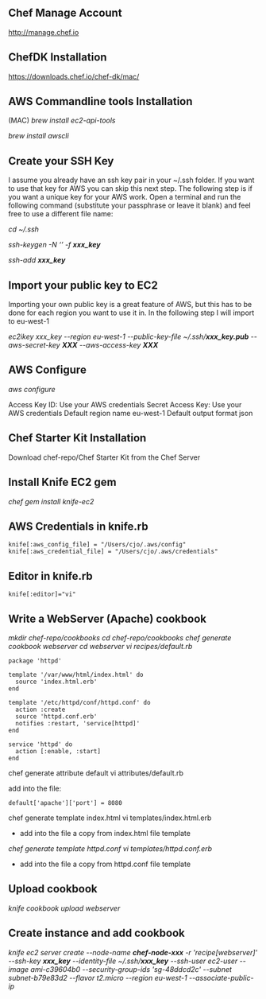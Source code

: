 ## Chef Manage Account

http://manage.chef.io

## ChefDK Installation

https://downloads.chef.io/chef-dk/mac/

## AWS Commandline tools Installation

(MAC)
*brew install ec2-api-tools*

*brew install awscli*

## Create your SSH Key
I assume you already have an ssh key pair in your ~/.ssh folder. If you want to
use that key for AWS you can skip this next step. The following step is if you
want a unique key for your AWS work. Open a terminal and run the following
command (substitute your passphrase or leave it blank) and feel free to use a
different file name:

*cd ~/.ssh*

*ssh-keygen -N ‘<passphrase>’ -f **xxx_key***

*ssh-add **xxx_key***

## Import your public key to EC2
Importing your own public key is a great feature of AWS, but this has to be
done for each region you want to use it in. In the following step I will import
to eu-west-1

*ec2ikey xxx_key --region eu-west-1 --public-key-file ~/.ssh/***xxx_key.pub*** --aws-secret-key ***XXX*** --aws-access-key ***XXX****

## AWS Configure

*aws configure*

Access Key ID:
Use your AWS credentials
Secret Access Key:
Use your AWS credentials
Default region name
eu-west-1
Default output format
json

## Chef Starter Kit Installation

Download chef-repo/Chef Starter Kit from the Chef Server

## Install Knife EC2 gem

*chef gem install knife-ec2*

## AWS Credentials in knife.rb
```
knife[:aws_config_file] = "/Users/cjo/.aws/config"
knife[:aws_credential_file] = "/Users/cjo/.aws/credentials"
```
## Editor in knife.rb
```
knife[:editor]="vi"
```
## Write a WebServer (Apache) cookbook

*mkdir chef-repo/cookbooks*
*cd chef-repo/cookbooks*
*chef generate cookbook webserver*
*cd webserver*
*vi recipes/default.rb*

```
package 'httpd'

template '/var/www/html/index.html' do
  source 'index.html.erb'
end

template '/etc/httpd/conf/httpd.conf' do
  action :create
  source 'httpd.conf.erb'
  notifies :restart, 'service[httpd]'
end

service 'httpd' do
  action [:enable, :start]
end
```
chef generate attribute default
vi attributes/default.rb

add into the file:
```
default['apache']['port'] = 8080
```
chef generate template index.html
vi templates/index.html.erb

* add into the file a copy from index.html file template

*chef generate template httpd.conf*
*vi templates/httpd.conf.erb*

* add into the file a copy from httpd.conf file template

## Upload cookbook

*knife cookbook upload webserver*

## Create instance and add cookbook

*knife ec2 server create --node-name ***chef-node-xxx*** -r 'recipe[webserver]' --ssh-key ***xxx_key*** --identity-file ~/.ssh/***xxx_key*** --ssh-user ec2-user --image ami-c39604b0 --security-group-ids 'sg-48ddcd2c' --subnet subnet-b79e83d2 --flavor t2.micro --region eu-west-1 --associate-public-ip*
